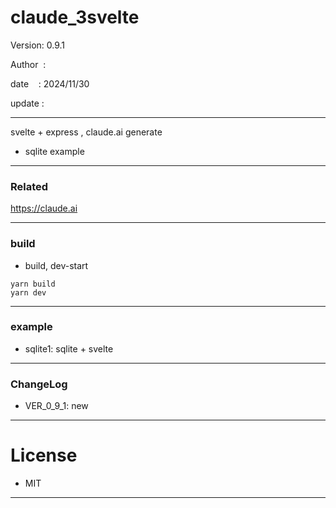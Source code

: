 ﻿# claude_3svelte

 Version: 0.9.1

 Author  :
 
 date    : 2024/11/30

 update :

***

svelte + express , claude.ai generate

* sqlite example

***
### Related

https://claude.ai

***
### build

* build, dev-start

```
yarn build
yarn dev
```

***
### example

* sqlite1: sqlite + svelte

***
### ChangeLog

* VER_0_9_1: new

*** 
# License

* MIT

***

